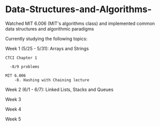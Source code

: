 # Data-Structures-and-Algorithms-
Watched MIT 6.006 (MIT's algorithms class) and implemented common data structures and algorithmic paradigms

Currently studying the following topics:

Week 1 (5/25 - 5/31): Arrays and Strings

    CTCI Chapter 1
  
      -8/9 problems 
    
    MIT 6.006 
        -8. Hashing with Chaining lecture
  

Week 2 (6/1 - 6/7): Linked Lists, Stacks and Queues

Week 3 

Week 4 

Week 5 

